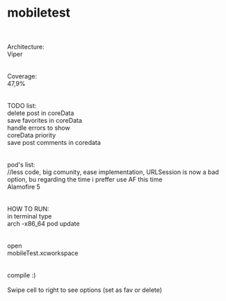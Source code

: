 # mobiletest
<br><br>
Architecture:<br>
Viper<br>
<br><br>
Coverage:<br>
47,9%<br>
<br><br>
TODO list:<br>
delete post in coreData<br>
save favorites in coreData<br>
handle errors to show<br>
coreData priority<br>
save post comments in coredata<br>
<br><br>
pod's list:<br>
//less code, big comunity, ease implementation, URLSession is now a bad option, bu regarding the time i preffer use AF this time<br>
Alamofire 5<br>
<br><br>
HOW TO RUN:<br>
in terminal type<br>
arch -x86_64 pod update<br>
<br><br>
open<br>
mobileTest.xcworkspace<br>
<br><br>
compile :)
<br><br>
Swipe cell to right to see options (set as fav or delete)
